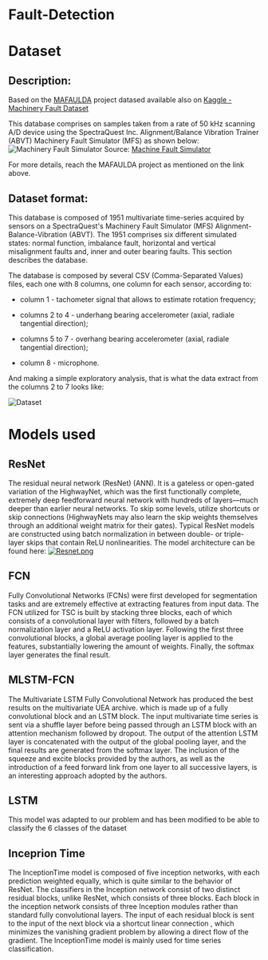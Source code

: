 # Fault-Detection

# Dataset
## Description:

Based on the [MAFAULDA](http://www02.smt.ufrj.br/~offshore/mfs/page_01.html) project datased available also on [ Kaggle - Machinery Fault Dataset](https://www.kaggle.com/uysalserkan/fault-induction-motor-dataset)

This database comprises on samples taken from a rate of 50 kHz scanning A/D device using the SpectraQuest Inc. Alignment/Balance Vibration Trainer (ABVT) Machinery Fault Simulator (MFS) as shown below:
![Machinery Fault Simulator](https://spectraquest.com/spectraquest/images/products/main/MFS.jpg)
Source: [Machine Fault Simulator](https://spectraquest.com/machinery-fault-simulator/details/mfs/)

For more details, reach the MAFAULDA project as mentioned on the link above.

## Dataset format:

This database is composed of 1951 multivariate time-series acquired by sensors on a SpectraQuest's Machinery Fault Simulator (MFS) Alignment-Balance-Vibration (ABVT). The 1951 comprises six different simulated states: normal function, imbalance fault, horizontal and vertical misalignment faults and, inner and outer bearing faults. This section describes the database.

The database is composed by several CSV (Comma-Separated Values) files, each one with 8 columns, one column for each sensor, according to:

* column 1 - tachometer signal that allows to estimate rotation frequency;

* columns 2 to 4 - underhang bearing accelerometer (axial, radiale tangential direction);

* columns 5 to 7 - overhang bearing accelerometer (axial, radiale tangential direction);

* column 8 - microphone.

And making a simple exploratory analysis, that is what the data extract from the columns 2 to 7 looks like:

![Dataset](https://fantinatti.com/ds/Dataset.gif)

# Models used

## ResNet
The residual neural network (ResNet) (ANN). It is a gateless or open-gated variation of the HighwayNet, which was the first functionally complete, extremely deep feedforward neural network with hundreds of layers—much deeper than earlier neural networks. To skip some levels, utilize shortcuts or skip connections (HighwayNets may also learn the skip weights themselves through an additional weight matrix for their gates). Typical ResNet models are constructed using batch normalization in between double- or triple-layer skips that contain ReLU nonlinearities.
The model architecture can be found here:
[![Resnet.png](https://i.postimg.cc/BbtJ5Ff1/Resnet.png)](https://postimg.cc/7J8vwf6x)

## FCN
Fully Convolutional Networks (FCNs) were first developed for segmentation tasks and are extremely effective at extracting features from input data. The FCN utilized for TSC is built by stacking three blocks, each of which consists of a convolutional layer with filters, followed by a batch normalization layer and a ReLU activation layer. Following the first three convolutional blocks, a global average pooling layer is applied to the features, substantially lowering the amount of weights. Finally, the softmax layer generates the final result.

## MLSTM-FCN
The Multivariate LSTM Fully Convolutional Network has produced the best results on the multivariate UEA archive. which is made up of a fully convolutional block and an LSTM block. The input multivariate time series is sent via a shuffle layer before being passed through an LSTM block with an attention mechanism followed by dropout. The output of the attention LSTM layer is concatenated with the output of the global pooling layer, and the final results are generated from the softmax layer. The inclusion of the squeeze and excite blocks provided by the authors, as well as the introduction of a feed forward link from one layer to all successive layers, is an interesting approach adopted by the authors.
## LSTM
This model was adapted to our problem and has been modified to be able to classify the 6 classes of the dataset

## Inceprion Time
The InceptionTime model is composed of five inception networks, with each prediction weighted equally, which is quite similar to the behavior of ResNet. The classifiers in the Inception network consist of two distinct residual blocks, unlike ResNet, which consists of three blocks. Each block in the inception network consists of three Inception modules rather than standard fully convolutional layers. The input of each residual block is sent to the input of the next block via a shortcut linear connection , which minimizes the vanishing gradient problem by allowing a direct flow of the gradient. The InceptionTime model is mainly used for time series classification.
